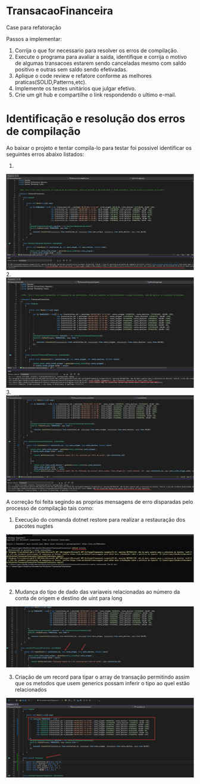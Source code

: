 # TransacaoFinanceira

Case para refatoração

Passos a implementar:

1. Corrija o que for necessario para resolver os erros de compilação.
2. Execute o programa para avaliar a saida, identifique e corrija o motivo de algumas transacoes estarem sendo canceladas mesmo com saldo positivo e outras sem saldo sendo efetivadas.
3. Aplique o code review e refatore conforme as melhores praticas(SOLID,Patterns,etc).
4. Implemente os testes unitários que julgar efetivo.
5. Crie um git hub e compartilhe o link respondendo o ultimo e-mail.


# Identificação e resolução dos erros de compilação

Ao baixar o projeto e tentar compila-lo para testar foi possivel identificar os seguintes erros abaixo listados:

1. 
![Falha build](https://github.com/igorcsaraiva/TransacaoFinanceira/blob/master/img/FalhaBuild.png)
2. 
![Falha build1](https://github.com/igorcsaraiva/TransacaoFinanceira/blob/master/img/FalhaBuild1.png)
3. 
![Falha build2](https://github.com/igorcsaraiva/TransacaoFinanceira/blob/master/img/FalhaBuild2.png)

A correção foi feita segindo as proprias mensagens de erro disparadas pelo processo de compilação tais como:

1. Execução do comanda dotnet restore para realizar a restauração dos pacotes nugtes

![Resolucao build](https://github.com/igorcsaraiva/TransacaoFinanceira/blob/master/img/ResolucaoFalhaBuild.png)

2. Mudança do tipo de dado das variaveis relacionadas ao número da conta de origem e destino de uint para long

![Resolucao build](https://github.com/igorcsaraiva/TransacaoFinanceira/blob/master/img/ResolucaoFalhaBuild1.png)

3. Criação de um record para tipar o array de transação permitindo assim que os metodos que usem generics possam inferir o tipo ao quel estão relacionados

![Resolucao build](https://github.com/igorcsaraiva/TransacaoFinanceira/blob/master/img/ResolucaoFalhaBuild2.png)